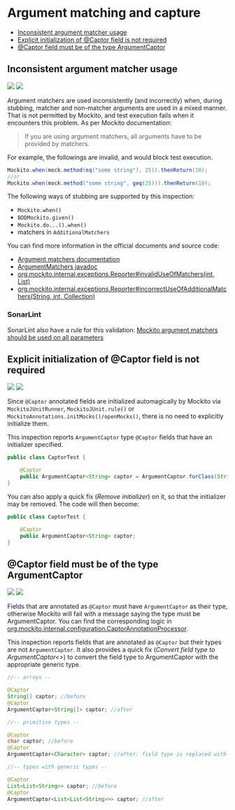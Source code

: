 # Argument matching and capture

<!-- TOC -->
* [Inconsistent argument matcher usage](#inconsistent-argument-matcher-usage)
* [Explicit initialization of @Captor field is not required](#explicit-initialization-of-captor-field-is-not-required)
* [@Captor field must be of the type ArgumentCaptor](#captor-field-must-be-of-the-type-argumentcaptor)
<!-- TOC -->

## Inconsistent argument matcher usage

![](https://img.shields.io/badge/since-0.1.0-blue) [![](https://img.shields.io/badge/implementation-InconsistentArgumentMatcherUsageInspection-blue)](../src/main/java/com/picimako/mockitools/inspection/InconsistentArgumentMatcherUsageInspection.java)

Argument matchers are used inconsistently (and incorrectly) when, during stubbing, matcher and non-matcher arguments are used in a
mixed manner. That is not permitted by Mockito, and test execution fails when it encounters this problem. As per Mockito documentation:
> If you are using argument matchers, all arguments have to be provided by matchers.

For example, the followings are invalid, and would block test execution.

```java
Mockito.when(mock.method(eq("some string"), 25)).thenReturn(10);
//or
Mockito.when(mock.method("some string", geq(25))).thenReturn(10);
```

The following ways of stubbing are supported by this inspection:
- `Mockito.when()`
- `BDDMockito.given()`
- `Mockito.do...().when()`
- matchers in `AdditionalMatchers`

You can find more information in the official documents and source code:
- [Argument matchers documentation](https://javadoc.io/doc/org.mockito/mockito-core/latest/org/mockito/Mockito.html#argument_matchers)
- [ArgumentMatchers javadoc](https://javadoc.io/static/org.mockito/mockito-core/3.11.2/org/mockito/ArgumentMatchers.html)
- [org.mockito.internal.exceptions.Reporter#invalidUseOfMatchers(int, List)](https://github.com/mockito/mockito/blob/main/src/main/java/org/mockito/internal/exceptions/Reporter.java)
- [org.mockito.internal.exceptions.Reporter#incorrectUseOfAdditionalMatchers(String, int, Collection)](https://github.com/mockito/mockito/blob/main/src/main/java/org/mockito/internal/exceptions/Reporter.java)

### SonarLint

SonarLint also have a rule for this validation: [Mockito argument matchers should be used on all parameters](https://rules.sonarsource.com/java/tag/mockito/RSPEC-6073)

## Explicit initialization of @Captor field is not required

![](https://img.shields.io/badge/since-0.1.0-blue) [![](https://img.shields.io/badge/implementation-CaptorFieldInitializationInspection-blue)](../src/main/java/com/picimako/mockitools/inspection/CaptorFieldInitializationInspection.java)

Since `@Captor` annotated fields are initialized automagically by Mockito via `MockitoJUnitRunner`, `MockitoJUnit.rule()` or
`MockitoAnnotations.initMocks()/openMocks()`, there is no need to explicitly initialize them.

This inspection reports `ArgumentCaptor` type `@Captor` fields that have an initializer specified.

```java
public class CaptorTest {

    @Captor
    public ArgumentCaptor<String> captor = ArgumentCaptor.forClass(String.class);
}
```

You can also apply a quick fix (*Remove initializer*) on it, so that the initializer may be removed. The code will then become:

```java
public class CaptorTest {

    @Captor
    public ArgumentCaptor<String> captor;
}
```

## @Captor field must be of the type ArgumentCaptor

![](https://img.shields.io/badge/since-0.1.0-blue) [![](https://img.shields.io/badge/implementation-CaptorFieldOfTypeArgumentCaptorInspection-blue)](../src/main/java/com/picimako/mockitools/inspection/CaptorFieldOfTypeArgumentCaptorInspection.java)

Fields that are annotated as `@Captor` must have `ArgumentCaptor` as their type, otherwise Mockito will fail with a message saying the type must be ArgumentCaptor. You can find the corresponding logic in
[org.mockito.internal.configuration.CaptorAnnotationProcessor](https://github.com/mockito/mockito/blob/main/src/main/java/org/mockito/internal/configuration/CaptorAnnotationProcessor.java).

This inspection reports fields that are annotated as `@Captor` but their types are not `ArgumentCaptor`.
It also provides a quick fix (*Convert field type to ArgumentCaptor<>*) to convert the field type to ArgumentCaptor with the appropriate generic type.

```java
//-- arrays --

@Captor
String[] captor; //before
@Captor
ArgumentCaptor<String[]> captor; //after

//-- primitive types --

@Captor
char captor; //before
@Captor
ArgumentCaptor<Character> captor; //after: field type is replaced with its boxed type

//-- types with generic types --

@Captor
List<List<String>> captor; //before
@Captor
ArgumentCaptor<List<List<String>>> captor; //after
```
